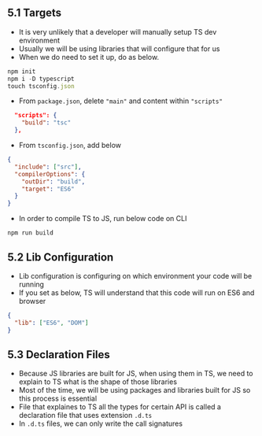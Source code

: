 ## 5.1 Targets

- It is very unlikely that a developer will manually setup TS dev environment
- Usually we will be using libraries that will configure that for us
- When we do need to set it up, do as below.

```jsx
npm init
npm i -D typescript
touch tsconfig.json
```

- From `package.json`, delete `"main"` and content within `"scripts"`

```json
  "scripts": {
    "build": "tsc"
  },
```

- From `tsconfig.json`, add below

```json
{
  "include": ["src"],
  "compilerOptions": {
    "outDir": "build",
    "target": "ES6"
  }
}
```

- In order to compile TS to JS, run below code on CLI

```cli
npm run build
```

## 5.2 Lib Configuration

- Lib configuration is configuring on which environment your code will be running
- If you set as below, TS will understand that this code will run on ES6 and browser

```json
{
  "lib": ["ES6", "DOM"]
}
```

## 5.3 Declaration Files

- Because JS libraries are built for JS, when using them in TS, we need to explain to TS what is the shape of those libraries
- Most of the time, we will be using packages and libraries built for JS so this process is essential
- File that explaines to TS all the types for certain API is called a declaration file that uses extension `.d.ts`
- In `.d.ts` files, we can only write the call signatures
